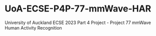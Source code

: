 # UoA-ECSE-P4P-77-mmWave-HAR
University of Auckland ECSE 2023 Part 4 Project - Project 77 mmWave Human Activity Recognition
